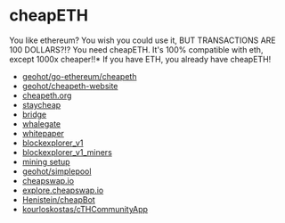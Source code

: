 # cheapETH

You like ethereum? You wish you could use it, BUT TRANSACTIONS ARE 100 DOLLARS?!?
You need cheapETH. It's 100% compatible with eth, except 1000x cheaper!!*
If you have ETH, you already have cheapETH!

- [geohot/go-ethereum/cheapeth](https://github.com/geohot/go-ethereum/tree/cheapeth)
- [geohot/cheapeth-website](https://github.com/geohot/cheapeth-website)
- [cheapeth.org](https://cheapeth.org)
- [staycheap](https://cheapeth.org/staycheap.html)
- [bridge](https://cheapeth.org/bridge.html)
- [whalegate](https://cheapeth.org/whalegate.html)
- [whitepaper](https://cheapeth.org/whitepaper.pdf)
- [blockexplorer_v1](https://expedition.dev/?rpcUrl=https://node.cheapeth.org/rpc)
- [blockexplorer_v1_miners](https://expedition.dev/stats/miners?rpcUrl=https%3A%2F%2Fnode.cheapeth.org%2Frpc)
- [mining setup](https://cheapeth.org/setup.html)
- [geohot/simplepool](https://github.com/geohot/simplepool)
- [cheapswap.io](https://cheapswap.io/#/swap)
- [explore.cheapswap.io](https://explore.cheapswap.io/)
- [Henistein/cheapBot](https://github.com/Henistein/cheapBot)
- [kourloskostas/cTHCommunityApp](https://github.com/kourloskostas/cTHCommunityApp)